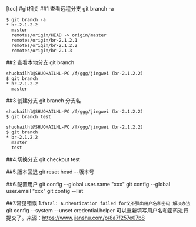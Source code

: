 [toc]
#git相关
##1 查看远程分支 
git branch -a

	$ git branch -a
	* br-2.1.2.2
	  master
	  remotes/origin/HEAD -> origin/master
	  remotes/origin/br-2.1.2.1
	  remotes/origin/br-2.1.2.2
	  remotes/origin/br-2.1.3

##2 查看本地分支 
git branch

	shuohailhl@SHUOHAILHL-PC /f/ggg/jingwei (br-2.1.2.2)
	$ git branch
	* br-2.1.2.2
	  master

##3 创建分支 
git branch 分支名

	shuohailhl@SHUOHAILHL-PC /f/ggg/jingwei (br-2.1.2.2)
	$ git branch test
	 
	shuohailhl@SHUOHAILHL-PC /f/ggg/jingwei (br-2.1.2.2)
	$ git branch
	* br-2.1.2.2
	  master
	  test

##4.切换分支 
git checkout test

##5.版本回退 
git reset head  --版本号

##6.配置用户
git config --global user.name "xxx"
git config --global user.email "xxx"
git config --list

##7.常见错误
1.``fatal: Authentication failed for又不弹出用户名和密码 解决办法``
git config --system --unset credential.helper
可以重新填写用户名和密码进行提交了。来源：https://www.jianshu.com/p/8a7f257e07b8
